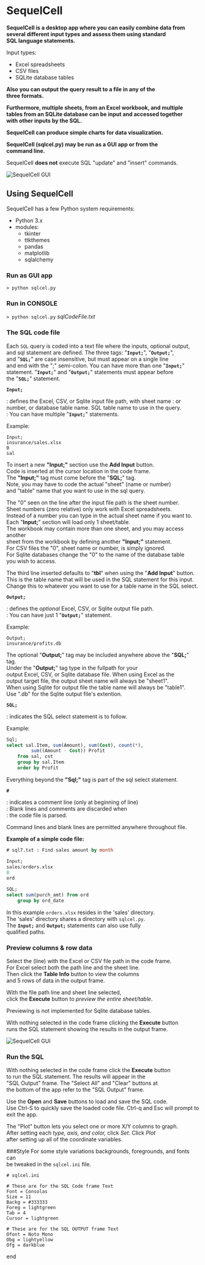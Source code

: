 # SequelCell

**SequelCell is a desktop app where you can easily combine data from  
several different input types and assess them using standard  
SQL language statements.**

Input types:  
- Excel spreadsheets
- CSV files
- SQLite database tables

**Also you can output the query result to a file in any of the  
three formats.**

**Furthermore, multiple sheets, from an Excel workbook, and multiple  
tables from an SQLite database can be input and accessed together  
with other inputs by the SQL.**  

**SequelCell can produce simple charts for data visualization.**  

**SequelCell (sqlcel.py) may be run as a GUI app or from the  
command line.**

SequelCell **does not** execute SQL "update" and "insert" commands.

![SequelCell GUI](images/sequelcell_2.png "Plot Resultset")

## Using SequelCell

SequelCell has a few Python system requirements:

- Python 3.x
- modules:
  - tkinter
  - ttkthemes
  - pandas
  - matplotlib
  - sqlalchemy

### Run as GUI app
`> python sqlcel.py` 

### Run in CONSOLE
`> python sqlcel.py` _sqlCodeFile.txt_

### The SQL code file
Each `SQL` query is coded into a text file where the inputs, optional output,  
and sql statement are defined. The three tags: "__`Input;`__", "__`Output;`__",  
and "__`SQL;`__" are case insensitive, but must appear on a single line  
and end with the ";" semi-colon. You can have more than one "__`Input;`__"  
statement. "__`Input;`__" and "__`Output;`__" statements must appear before  
the "__`SQL;`__" statement.

__`Input;`__

: defines the Excel, CSV, or Sqlite input file path, with sheet name
: or number, or database table name. SQL table name to use in the query.  
: You can have multiple "__`Input;`__" statements.

Example:
```
Input;
insurance/sales.xlsx
0
sal
```
To insert a new **"Input;"** section use the __Add Input__ button.  
Code is inserted at the cursor location in the code frame.  
The **"Input;"** tag must come before the "__SQL;__" tag.  
Note, you may have to code the actual "sheet" (name or number)  
and "table" name that you want to use in the sql query.

The "0" seen on the line after the input file path is the sheet number.  
Sheet numbers (zero relative) only work with Excel spreadsheets.  
Instead of a number you can type in the actual sheet name if you want to.  
Each "__Input;__" section will load only 1 sheet/table.  
The workbook may contain more than one sheet, and you may access another  
sheet from the workbook by defining another **"Input;"** statement.  
For CSV files the "0", sheet name or number, is simply ignored.  
For Sqlite databases change the "0" to the name of the database table  
you wish to access.

The third line inserted defaults to "__tbl__" when using the "__Add Input__" button.  
This is the table name that will be used in the SQL statement for this input.  
Change this to whatever you want to use for a table name in the SQL select.

__`Output;`__ 

: defines the _optional_ Excel, CSV, or Sqlite output file path.  
: You can have just 1 "__`Output;`__" statement.

Example:
```
Output;
insurance/profits.db
```
The optional "__Output;__" tag may be included anywhere above the "__SQL;__" tag.  
Under the "__Output;__" tag type in the fullpath for your  
output Excel, CSV, or Sqlite database file. When using Excel as the  
output target file, the output sheet name will always be "sheet1".  
When using Sqlite for output file the table name will always be "table1".  
Use ".db" for the Sqlite output file's extention.

__`SQL;`__ 

: indicates the SQL select statement is to follow.

Example:
```sql
Sql;
select sal.Item, sum(Amount), sum(Cost), count(*), 
		 sum((Amount - Cost)) Profit
    from sal, cst
    group by sal.Item
    order by Profit
```
Everything beyond the **"Sql;"** tag is part of the sql select statement.  

__`#`__ 

: indicates a comment line (only at beginning of line)  
: Blank lines and comments are discarded when  
: the code file is parsed.  

Command lines and blank lines are permitted anywhere throughout file.

**Example of a simple code file:**  
```sql
# sql7.txt : Find sales amount by month

Input;
sales/orders.xlsx
0
ord

SQL;
select sum(purch_amt) from ord
	group by ord_date
```  
In this example `orders.xlsx` resides in the 'sales' directory.  
The 'sales' directory shares a directory with `sqlcel.py`.  
The **`Input;`** and **`Output;`** statements can also use fully  
qualified paths. 

### Preview columns & row data
Select the (line) with the Excel or CSV file path in the code frame.  
For Excel select both the path line and the sheet line.  
Then click the __Table Info__ button to view the columns  
and 5 rows of data in the output frame.

With the file path line and sheet line selected,  
click the __Execute__ button to _preview the entire sheet/table_.

Previewing is not implemented for Sqlite database tables.

With nothing selected in the code frame clicking the __Execute__ button  
runs the SQL statement showing the results in the output frame.  

![SequelCell GUI](images/sequelcell_1.png "View Columns")

### Run the SQL
With nothing selected in the code frame click the __Execute__ button  
to run the SQL statement. The results will appear in the  
"SQL Output" frame. The "Select All" and "Clear" buttons at  
the bottom of the app refer to the "SQL Output" frame.

Use the __Open__ and __Save__ buttons to load and save the SQL code.  
Use Ctrl-S to quickly save the loaded code file. Ctrl-q and Esc will 
prompt to exit the app.

The "Plot" button lets you select one or more X/Y columns to graph.  
After setting each _type, axis, and color,_ click _Set_. Click _Plot_  
after setting up all of the coordinate variables.

###Style
For some style variations backgrounds, foregrounds, and fonts can  
be tweaked in the `sqlcel.ini` file.

```text
# sqlcel.ini

# These are for the SQL Code frame Text
Font = Consolas
Size = 11
Backg = #333333
Foreg = lightgreen
Tab = 4
Cursor = lightgreen

# These are for the SQL OUTPUT frame Text
Ofont = Noto Mono
Obg = lightyellow
Ofg = darkblue

```

end
